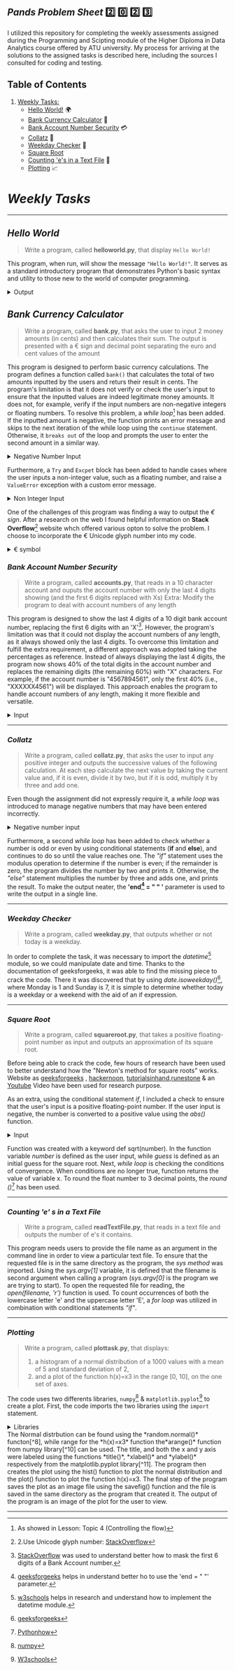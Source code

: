 ## *Pands* *Problem* *Sheet* :two: :zero: :two: :three:

I utilized this repository for completing the weekly assessments assigned during the Programming and Scipting module of the Higher Diploma in Data Analytics course offered by ATU university.
My process for arriving at the solutions to the assigned tasks is described here, including the sources I consulted for coding and testing.

## **Table** **of** **Contents**

1. [Weekly Tasks:](https://github.com/C-3sc0/pands-problem-sheet#weekly-tasks-)
    * [Hello World!](https://github.com/C-3sc0/pands-problem-sheet#hello-world-) :earth_africa:
    * [Bank Currency Calculator](https://github.com/C-3sc0/pands-problem-sheet#bank-currency-calculator-) :bank:	
    * [Bank Account Number Security](https://github.com/C-3sc0/pands-problem-sheet#bank-account-number-security-) :credit_card:	
    * [Collatz](https://github.com/C-3sc0/pands-problem-sheet#collatz-) :1234:	
    * [Weekday Checker](https://github.com/C-3sc0/pands-problem-sheet#weekday-checker-) :calendar:		
    * [Square Root](https://github.com/C-3sc0/pands-problem-sheet#square-root-)
    * [Counting 'e's in a Text File](https://github.com/C-3sc0/pands-problem-sheet#counting-e-s-in-a-text-file-) :page_facing_up:	
    * [Plotting](https://github.com/C-3sc0/pands-problem-sheet#plotting-) :chart_with_upwards_trend:	


# ***Weekly*** ***Tasks*** <a name="WeeklyTasks"></a>
---
## *Hello* *World* <a name="HelloWorld"></a>

> Write a program, called **helloworld.py**, that display `Hello World!`

This program, when run, will show the message `"Hello World!"`. It serves as a standard introductory program that demonstrates Python's basic syntax and utility to those new to the world of computer programming.

<details>

<summary>Output</summary>

```ruby
   Hello World
```

</details>



## *Bank* *Currency* *Calculator* <a name="BankCurrencyCalculator"></a>

>Write a program, called **bank.py**, that asks the user to input 2 money amounts (in cents) and then calculates their sum.
>The output is presented with a € sign and decimal point separating the euro and cent values of the amount

This program is designed to perform basic currency calculations.
The program defines a function called `bank()` that calculates the total of two amounts inputted by the users and returs their result in cents.
The program's limitation is that it does not verify or check the user's input to ensure that the inputted values are indeed legitimate money amounts. It does not, for example, verify if the input numbers are non-negative integers or floating numbers.
To resolve this problem, a *while* *loop*[^1] has been added. If the inputted amount is negative, the function prints an error message and skips to the next iteration of the while loop using the `continue` statement. Otherwise, it `breaks out` of the loop and prompts the user to enter the second amount in a similar way.

<details>

<summary>Negative Number Input</summary>

```ruby
Enter amount1: -45
Invalid amount entered. Please enter a positive amount.
Enter amount1:  45
```
</details>

Furthermore, a `Try` and `Excpet` block has been added to handle cases where the user inputs a non-integer value, such as a floating number, and raise a `ValueError` exception with a custom error message.
  <details>

<summary>Non Integer Input</summary>

```ruby
Enter amount1: Hello world
Invalid amount entered. Please enter a positive amount.
Enter amount1:  78.5
Invalid amount entered. Please enter a positive amount.
Enter amount1:  78
```
</details>

One of the challenges of this program was finding a way to output the *€* *sign*. After a research on the web I found helpful information on **Stack** **Overflow**[^2] website whch offered various opton to solve the problem. I choose to incorporate the € Unicode glyph number into my code.
  <details>

<summary>€ symbol</summary>

```ruby
\u20ac
```
</details>



### *Bank* *Account* *Number* *Security* <a name="BankAccountNumberSecurity"></a>

> Write a program, called **accounts.py**, that reads in a 10 character account and ouputs the account number with only the last 4 digits showing (and the first 6 digits replaced with Xs)
> Extra: Modify the program to deal with account numbers of any length

This program is designed to show the last 4 digits of a 10 digit bank account number, replacing the first 6 digits with an 'X'[^3]. However, the program's limitation was that it could not display the account numbers of any length, as it always showed only the last 4 digits. To overcome this limitation and fulfill the extra requirement, a different approach was adopted taking the percentages as reference.
Instead of always displaying the last 4 digits, the program now shows 40% of the total digits in the account number and replaces the remaining digits (the remaining 60%) with "X" characters. For example, if the account number is "4567894561", only the first 40% (i.e., "XXXXXX4561") will be displayed. This approach enables the program to handle account numbers of any length, making it more flexible and versatile.
  <details>

<summary>Input</summary>

```ruby
Please enter an account number (any length): 7894567852
Please enter an account number (any length): 986532748659864531
```
Output
```ruby
XXXXXX7852
XXXXXXXXXXX9864531
````
</details>

-----

### *Collatz* <a name="Collatz"></a>

>Write a program, called **collatz.py**, that asks the user to input any positive integer and outputs the successive values of the following calculation.
>At each step calculate the next value by taking the current value and, if it is even, divide it by two, but if it is odd, multiply it by three and add one.

Even though the assignment did not expressly require it, a *while* *loop* was introduced to manage negative numbers that may have been entered incorrectly.
 <details>

<summary>Negative number input</summary>

```ruby
Please enter a positive integer: -78
Error! -78 is a Negative Number
Try to add a ositive iteger: -56
Error! -56 is a Negative Number
Try to add a ositive iteger: 45
```
</details>

Furthermore, a second *while* *loop* has been added to check whether a number is odd or even by using conditional statements (**if** and **else**), and continues to do so until the value reaches one. 
The *"if"* statement uses the modulus operation to determine if the number is even; if the remainder is zero, the program divides the number by two and prints it. Otherwise, the *"else"* statement multiplies the number by three and adds one, and prints the result. To make the output neater, the **'end[^4] = " " '** parameter is used to write the output in a single line.

---

### *Weekday* *Checker* <a name="Weekday Checker"></a>

> Write a program, called **weekday.py**, that outputs whether or not today is a weekday. 

In order to complete the task, it was necessary to import the *datetime*[^5] module, so we could manipulate date and time.
Thanks to the documentation of geeksforgeeks, it was able to find the missing piece to crack the code.
There it was discovered that by using *date.isoweekday()*[^6], where Monday is 1 and Sunday is 7, it is simple to determine whether today is a weekday or a weekend with the aid of an if expression.

---


### *Square* *Root* <a name="SquareRoot"></a>

> Write a program, called **squareroot.py**, that takes a positive floating-point number as input and outputs an approximation of its square root.

Before being able to crack the code, few hours of research have been used to better understand how the "Newton's method for square roots" works. Website as [geeksforgeeks](https://www.geeksforgeeks.org/program-for-newton-raphson-method/) , [hackernoon](https://hackernoon.com/calculating-the-square-root-of-a-number-using-the-newton-raphson-method-a-how-to-guide-yr4e32zo), [tutorialsinhand](https://tutorialsinhand.com/Articles/python-program-to-find-square-root-of-a-number-using-newton-square-root-formula.aspx#:~:text=If%20a%20given%20number%20is,correct%20square%20root%20of%20N),[runestone](https://runestone.academy/ns/books/published/thinkcspy/MoreAboutIteration/NewtonsMethod.html) & an [Youtube](https://www.youtube.com/watch?v=szQUIRPrAgQ&ab_channel=mechtutorcom) Video have been used for research purpose.

As an extra, using the conditional statement *if*, I included a check to ensure that the user's input is a positive floating-point number. If the user input is negative, the number is converted to a positive value using the *abs()* function.
  <details>

<summary>Input</summary>

```ruby
Please enter a positive floating-point number: -89
Perhaps you meant 89.0
```
Output
```ruby
the square root of 89.0 is approx. 9.434
````
</details>

Function was created with a keyword def sqrt(number). In the function variable *number* is defined as the user input, while *guess* is defined as an initial guess for the square root.
Next, *while* *loop* is checking the conditions of convergence. When conditions are no longer true, function returns the value of variable x.
To round the float number to 3 decimal points, the *round ()*[^7] has been used.

---


### *Counting* *'e'* *s* *in* *a* *Text* *File* <a name="Counting'e'sinaTextFile"></a>

>Write a program, called **readTextFile.py**, that reads in a text file and outputs the number of e's it contains.

This program needs users to provide the file name as an argument in the command line in order to view a particular text file.
To ensure that the requested file is in the same directory as the program, the *sys* *method* was imported. Using the *sys.argv[1]* variable, it is defined that the filename is second argument when calling a program (*sys.argv[0]* is the program we are trying to start).
To open the requested file for reading, the *open(filename, 'r')* function is used.
To count occurrences of both the lowercase letter 'e' and the uppercase letter 'E', a *for* *loop* was utilized in combination with conditional statements *"if"*. 

---


### *Plotting* <a name="Plotting"></a>
>Write a program, called **plottask.py**, that displays:
>1. a histogram of a normal distribution of a 1000 values with a mean of 5 and standard deviation of 2, 
>2. and a plot of the function  h(x)=x3 in the range [0, 10], on the one set of axes.

The code uses two differents libraries, `numpy`[^8] & `matplotlib.pyplot`[^9] to create a plot.
First, the code imports the two libraries using the `import` statement.
 <details>

<summary>Libraries</summary>

```ruby
import numpy as np
import matplotlib.pyplot as plt
```
</details>
The Normal distrbution can be found using the *random.normal()* functon[^8], while range for the *h(x)=x3* function the*arange()* function from numpy library[^10] can be used.
The title, and both the x and y axis were labeled using the functions *title()*, *xlabel()* and *ylabel()* respectively from the matplotlib.pyplot library[^11].
The program then creates the plot using the hist() function to plot the normal distribution and the plot() function to plot the function h(x)=x3.
The final step of the program saves the plot as an image file using the savefig() function and the file is saved in the same directory as the program that created it. The output of the program is an image of the plot for the user to view.




---


[^1]: As showed in Lesson: Topic 4 (Controlling the flow)
[^2]: 2.Use Unicode glyph number: [StackOverflow](https://stackoverflow.com/questions/39935857/how-can-i-print-a-euro-%E2%82%AC-symbol-in-python)
[^3]: [StackOverflow](https://stackoverflow.com/questions/9730653/is-there-a-better-way-to-mask-a-credit-card-number-in-python) was used to understand better how to mask the first 6 digits of a Bank Account number. 
[^4]: [geeksforgeeks](https://www.geeksforgeeks.org/gfact-50-python-end-parameter-in-print/) helps in understand better ho to use the 'end = " "' parameter. 
[^5]: [w3schools](https://www.w3schools.com/python/python_datetime.asp) helps in research and understand how to implement the datetime module.
[^6]: [geeksforgeeks](https://www.geeksforgeeks.org/isoweekday-method-of-datetime-class-in-python/)
[^7]: [Pythonhow](https://pythonhow.com/how/limit-floats-to-two-decimal-points/#:~:text=To%20limit%20a%20float%20to,resulting%20in%20the%20value%203.14)
[^8]: [numpy](https://numpy.org/)
[^9]: [W3schools](https://www.w3schools.com/python/matplotlib_pyplot.asp)
[^10]: [geeksforgeeks](https://www.geeksforgeeks.org/how-to-plot-normal-distribution-over-histogram-in-python/)
[^11]: [Numpy](https://numpy.org/doc/stable/reference/generated/numpy.arange.html)



